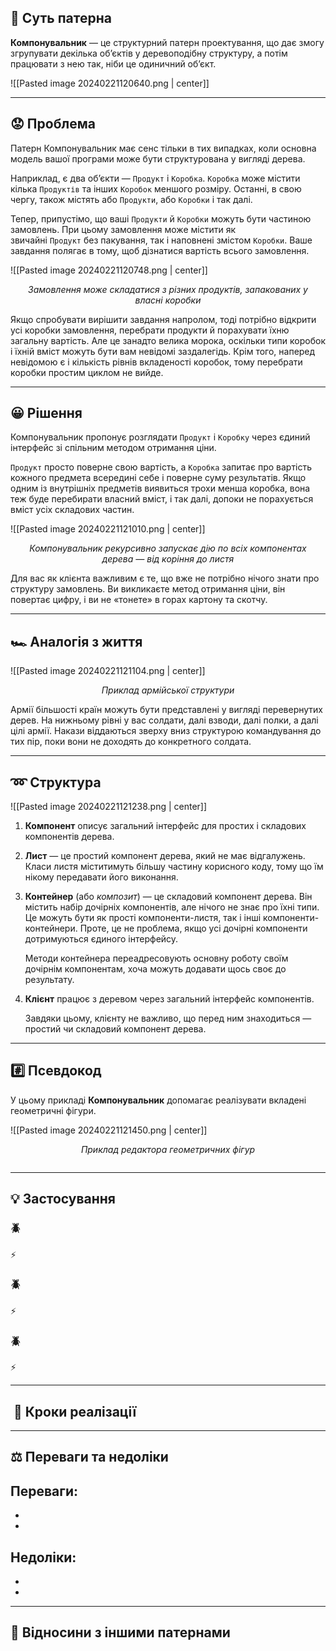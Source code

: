 ## 💭 Суть патерна

**Компонувальник** — це структурний патерн проектування, що дає змогу згрупувати декілька об’єктів у деревоподібну структуру, а потім працювати з нею так, ніби це одиничний об’єкт.

![[Pasted image 20240221120640.png | center]]

---
## 😟 Проблема

Патерн Компонувальник має сенс тільки в тих випадках, коли основна модель вашої програми може бути структурована у вигляді дерева.

Наприклад, є два об’єкти — `Продукт` і `Коробка`. `Коробка` може містити кілька `Продуктів` та інших `Коробок` меншого розміру. Останні, в свою чергу, також містять або `Продукти`, або `Коробки` і так далі.

Тепер, припустімо, що ваші `Продукти` й `Коробки` можуть бути частиною замовлень. При цьому замовлення може містити як звичайні `Продукт` без пакування, так і наповнені змістом `Коробки`. Ваше завдання полягає в тому, щоб дізнатися вартість всього замовлення.

![[Pasted image 20240221120748.png | center]]
<center><i>Замовлення може складатися з різних продуктів, запакованих у власні коробки</i></center>

Якщо спробувати вирішити завдання напролом, тоді потрібно відкрити усі коробки замовлення, перебрати продукти й порахувати їхню загальну вартість. Але це занадто велика морока, оскільки типи коробок і їхній вміст можуть бути вам невідомі заздалегідь. Крім того, наперед невідомою є і кількість рівнів вкладеності коробок, тому перебрати коробки простим циклом не вийде.

---
## 😀 Рішення

Компонувальник пропонує розглядати `Продукт` і `Коробку` через єдиний інтерфейс зі спільним методом отримання ціни.

`Продукт` просто поверне свою вартість, а `Коробка` запитає про вартість кожного предмета всередині себе і поверне суму результатів. Якщо одним із внутрішніх предметів виявиться трохи менша коробка, вона теж буде перебирати власний вміст, і так далі, допоки не порахується вміст усіх складових частин.

![[Pasted image 20240221121010.png | center]]
<center><i>Компонувальник рекурсивно запускає дію по всіх компонентах дерева — від коріння до листя</i></center>

Для вас як клієнта важливим є те, що вже не потрібно нічого знати про структуру замовлень. Ви викликаєте метод отримання ціни, він повертає цифру, і ви не «тонете» в горах картону та скотчу.

---
## 🏎️ Аналогія з життя

![[Pasted image 20240221121104.png | center]]
<center><i>Приклад армійської структури</i></center>

Армії більшості країн можуть бути представлені у вигляді перевернутих дерев. На нижньому рівні у вас солдати, далі взводи, далі полки, а далі цілі армії. Накази віддаються зверху вниз структурою командування до тих пір, поки вони не доходять до конкретного солдата.

---
## ➿ Структура

![[Pasted image 20240221121238.png | center]]

1. **Компонент** описує загальний інтерфейс для простих і складових компонентів дерева.
2. **Лист** — це простий компонент дерева, який не має відгалужень. Класи листя міститимуть більшу частину корисного коду, тому що їм нікому передавати його виконання.
3. **Контейнер** (або _композит_) — це складовий компонент дерева. Він містить набір дочірніх компонентів, але нічого не знає про їхні типи. Це можуть бути як прості компоненти-листя, так і інші компоненти-контейнери. Проте, це не проблема, якщо усі дочірні компоненти дотримуються єдиного інтерфейсу.
    
    Методи контейнера переадресовують основну роботу своїм дочірнім компонентам, хоча можуть додавати щось своє до результату.
4. **Клієнт** працює з деревом через загальний інтерфейс компонентів.
    
    Завдяки цьому, клієнту не важливо, що перед ним знаходиться — простий чи складовий компонент дерева.

---
## #️⃣ Псевдокод

У цьому прикладі **Компонувальник** допомагає реалізувати вкладені геометричні фігури.

![[Pasted image 20240221121450.png | center]]
<center><i>Приклад редактора геометричних фігур</i></center>



``` C#

```

---
## 💡 Застосування

### 🪲 

⚡ 

### 🪲 

⚡ 

### 🪲 

⚡

---
##  📃 Кроки реалізації



---
## ⚖️ Переваги та недоліки

**Переваги:**
- 
- 
- 
**Недоліки:**
- 
- 
- 

---
## 🔁 Відносини з іншими патернами

